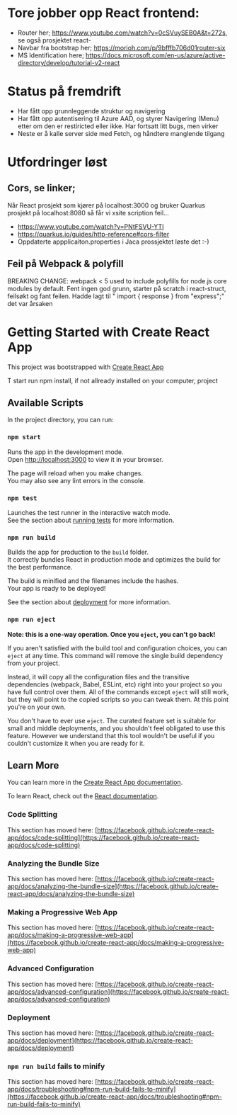 # Tore jobber opp React frontend:
- Router her; https://www.youtube.com/watch?v=0cSVuySEB0A&t=272s, se også prosjektet react-
- Navbar fra bootstrap her; https://morioh.com/p/9bfffb706d01router-six
- MS Identification here; https://docs.microsoft.com/en-us/azure/active-directory/develop/tutorial-v2-react

# Status på fremdrift
- Har fått opp grunnleggende struktur og navigering
- Har fått opp autentisering til Azure AAD, og styrer Navigering (Menu) etter om den er restiricted eller ikke. Har fortsatt litt bugs, men virker
- Neste er å kalle server side med Fetch, og håndtere manglende tilgang


# Utfordringer løst

## Cors, se linker;
Når React prosjekt som kjører på localhost:3000 og bruker Quarkus prosjekt på localhost:8080 så får vi xsite scription feil...
- https://www.youtube.com/watch?v=PNtFSVU-YTI
- https://quarkus.io/guides/http-reference#cors-filter
- Oppdaterte appplicaiton.properties i Jaca prossjektet løste det :-)

## Feil på Webpack & polyfill
BREAKING CHANGE: webpack < 5 used to include polyfills for node.js core modules by default.
Fent ingen god grunn, starter på scratch i react-struct, feilsøkt og fant feilen. Hadde lagt til " import { response } from "express";" det var årsaken


# Getting Started with Create React App

This project was bootstrapped with [Create React App](https://github.com/facebook/create-react-app)

T start run npm install, if not allready installed on your computer, project

## Available Scripts

In the project directory, you can run:

### `npm start`

Runs the app in the development mode.\
Open [http://localhost:3000](http://localhost:3000) to view it in your browser.

The page will reload when you make changes.\
You may also see any lint errors in the console.

### `npm test`

Launches the test runner in the interactive watch mode.\
See the section about [running tests](https://facebook.github.io/create-react-app/docs/running-tests) for more information.

### `npm run build`

Builds the app for production to the `build` folder.\
It correctly bundles React in production mode and optimizes the build for the best performance.

The build is minified and the filenames include the hashes.\
Your app is ready to be deployed!

See the section about [deployment](https://facebook.github.io/create-react-app/docs/deployment) for more information.

### `npm run eject`

**Note: this is a one-way operation. Once you `eject`, you can't go back!**

If you aren't satisfied with the build tool and configuration choices, you can `eject` at any time. This command will remove the single build dependency from your project.

Instead, it will copy all the configuration files and the transitive dependencies (webpack, Babel, ESLint, etc) right into your project so you have full control over them. All of the commands except `eject` will still work, but they will point to the copied scripts so you can tweak them. At this point you're on your own.

You don't have to ever use `eject`. The curated feature set is suitable for small and middle deployments, and you shouldn't feel obligated to use this feature. However we understand that this tool wouldn't be useful if you couldn't customize it when you are ready for it.

## Learn More

You can learn more in the [Create React App documentation](https://facebook.github.io/create-react-app/docs/getting-started).

To learn React, check out the [React documentation](https://reactjs.org/).

### Code Splitting

This section has moved here: [https://facebook.github.io/create-react-app/docs/code-splitting](https://facebook.github.io/create-react-app/docs/code-splitting)

### Analyzing the Bundle Size

This section has moved here: [https://facebook.github.io/create-react-app/docs/analyzing-the-bundle-size](https://facebook.github.io/create-react-app/docs/analyzing-the-bundle-size)

### Making a Progressive Web App

This section has moved here: [https://facebook.github.io/create-react-app/docs/making-a-progressive-web-app](https://facebook.github.io/create-react-app/docs/making-a-progressive-web-app)

### Advanced Configuration

This section has moved here: [https://facebook.github.io/create-react-app/docs/advanced-configuration](https://facebook.github.io/create-react-app/docs/advanced-configuration)

### Deployment

This section has moved here: [https://facebook.github.io/create-react-app/docs/deployment](https://facebook.github.io/create-react-app/docs/deployment)

### `npm run build` fails to minify

This section has moved here: [https://facebook.github.io/create-react-app/docs/troubleshooting#npm-run-build-fails-to-minify](https://facebook.github.io/create-react-app/docs/troubleshooting#npm-run-build-fails-to-minify)
